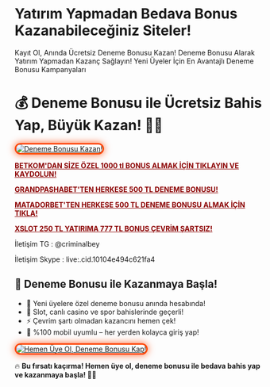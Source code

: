 # Yatırım Yapmadan Bedava Bonus Kazanabileceğiniz Siteler!
Kayıt Ol, Anında Ücretsiz Deneme Bonusu Kazan!
Deneme Bonusu Alarak Yatırım Yapmadan Kazanç Sağlayın!
Yeni Üyeler İçin En Avantajlı Deneme Bonusu Kampanyaları
<h1>💰 Deneme Bonusu ile Ücretsiz Bahis Yap, Büyük Kazan! 🎯🔥</h1>

<a href="https://cutt.ly/ze5DePku" title="Deneme Bonusu Kazan!">
  <img src="https://i.ibb.co/5K7Ks6w/zzzz3.gif" alt="Deneme Bonusu Kazan!" style="max-width: 100%; border: 3px solid #ff4500; border-radius: 15px; box-shadow: 0px 0px 15px rgba(255, 69, 0, 0.8);">
</a>

<p> <a href="https://cutt.ly/ze5DePku" style="color: #8b0000; font-weight: bold;">BETKOM'DAN SİZE ÖZEL 1000 tl BONUS ALMAK İÇİN TIKLAYIN VE KAYDOLUN!</a></p>

<p> <a href="https://shortir.online/forksly" style="color: #8b0000; font-weight: bold;">GRANDPASHABET'TEN HERKESE 500 TL DENEME BONUSU!</a></p>

<p> <a href="https://cutt.ly/xri9ci3i" style="color: #8b0000; font-weight: bold;">MATADORBET'TEN HERKESE 500 TL DENEME BONUSU ALMAK İÇİN TIKLA!</a></p>

<p> <a href="https://cutt.ly/Mrqdjph7" style="color: #8b0000; font-weight: bold;">XSLOT 250 TL YATIRIMA 777 TL BONUS ÇEVRİM ŞARTSIZ!</a></p>

İletişim TG : @criminalbey <p>
İletişim Skype : live:.cid.10104e494c621fa4

<h2>🚀 Deneme Bonusu ile Kazanmaya Başla!</h2>
<ul>
  <li>🎁 Yeni üyelere özel deneme bonusu anında hesabında!</li>
  <li>🎲 Slot, canlı casino ve spor bahislerinde geçerli!</li>
  <li>⚡️ Çevrim şartı olmadan kazancını hemen çek!</li>
  <li>📱 %100 mobil uyumlu – her yerden kolayca giriş yap!</li>
</ul>

<a href="https://cutt.ly/ze5DePku" title="Hemen Üye Ol, Deneme Bonusu Kap!">
  <img src="https://i.ibb.co/5K7Ks6w/zzzz3.gif" alt="Hemen Üye Ol, Deneme Bonusu Kap!" style="max-width: 100%; border: 3px solid #ff4500; border-radius: 15px; box-shadow: 0px 0px 15px rgba(255, 69, 0, 0.8);">
</a>

<p>🔥 <strong>Bu fırsatı kaçırma! Hemen üye ol, deneme bonusu ile bedava bahis yap ve kazanmaya başla! 🚀💸</strong></p>

<meta name="description" content="Deneme bonusu fırsatını yakala! Hemen üye ol, ücretsiz bahis yap, büyük kazançların tadını çıkar!">
